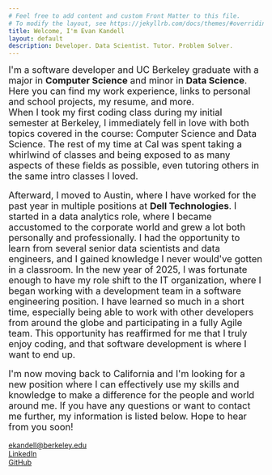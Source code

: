 ```yaml
---
# Feel free to add content and custom Front Matter to this file.
# To modify the layout, see https://jekyllrb.com/docs/themes/#overriding-theme-defaults
title: Welcome, I'm Evan Kandell
layout: default
description: Developer. Data Scientist. Tutor. Problem Solver.
---
```


<font size="4"> I'm a software developer and UC Berkeley graduate with a major in <strong>Computer Science</strong> and minor in <strong>Data Science</strong>. Here you can find my work experience, links to personal and school projects, my resume, and more.</font>
<br>
<font size="4"> When I took my first coding class during my initial semester at Berkeley, I immediately fell in love with both topics covered in the course: Computer Science and Data Science. The rest of my time at Cal was spent taking a whirlwind of classes and being exposed to as many aspects of these fields as possible, even tutoring others in the same intro classes I loved.</font>     
<br>
<font size="4"> Afterward, I moved to Austin, where I have worked for the past year in multiple positions at <strong>Dell Technologies</strong>. I started in a data analytics role, where I became accustomed to the corporate world and grew a lot both personally and professionally. I had the opportunity to learn from several senior data scientists and data engineers, and I gained knowledge I never would've gotten in a classroom. In the new year of 2025, I was fortunate enough to have my role shift to the IT organization, where I began working with a development team in a software engineering position. I have learned so much in a short time, especially being able to work with other developers from around the globe and participating in a fully Agile team. This opportunity has reaffirmed for me that I truly enjoy coding, and that software development is where I want to end up.
</font>     
<br>
<font size="4">I'm now moving back to California and I'm looking for a new position where I can effectively use my skills and knowledge to make a difference for the people and world around me. If you have any questions or want to contact me further, my information is listed below. Hope to hear from you soon!
</font> 
<br>    
<a href="mailto:ekandell@berkeley.edu" target="_blank" rel="noopener noreferrer" class="page">ekandell@berkeley.edu</a>
<br>
<a href="http://www.linkedin.com/in/evan-kandell" target="_blank" rel="noopener noreferrer" class="page">LinkedIn</a>
<br>
<a href="https://github.com/ekandell" target="_blank" rel="noopener noreferrer" class="page">GitHub</a>
